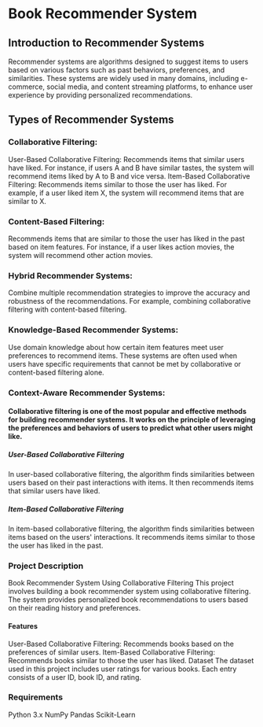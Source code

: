 # Book Recommender System
## Introduction to Recommender Systems
Recommender systems are algorithms designed to suggest items to users based on various factors such as past behaviors, preferences, and similarities. These systems are widely used in many domains, including e-commerce, social media, and content streaming platforms, to enhance user experience by providing personalized recommendations.

## Types of Recommender Systems
### Collaborative Filtering:

User-Based Collaborative Filtering: Recommends items that similar users have liked. For instance, if users A and B have similar tastes, the system will recommend items liked by A to B and vice versa.
Item-Based Collaborative Filtering: Recommends items similar to those the user has liked. For example, if a user liked item X, the system will recommend items that are similar to X.
### Content-Based Filtering:

Recommends items that are similar to those the user has liked in the past based on item features. For instance, if a user likes action movies, the system will recommend other action movies.
### Hybrid Recommender Systems:

Combine multiple recommendation strategies to improve the accuracy and robustness of the recommendations. For example, combining collaborative filtering with content-based filtering.
### Knowledge-Based Recommender Systems:

Use domain knowledge about how certain item features meet user preferences to recommend items. These systems are often used when users have specific requirements that cannot be met by collaborative or content-based filtering alone.
### Context-Aware Recommender Systems:


#### Collaborative filtering is one of the most popular and effective methods for building recommender systems. It works on the principle of leveraging the preferences and behaviors of users to predict what other users might like.

##### User-Based Collaborative Filtering
In user-based collaborative filtering, the algorithm finds similarities between users based on their past interactions with items. It then recommends items that similar users have liked.

##### Item-Based Collaborative Filtering
In item-based collaborative filtering, the algorithm finds similarities between items based on the users' interactions. It recommends items similar to those the user has liked in the past.

### Project Description
Book Recommender System Using Collaborative Filtering
This project involves building a book recommender system using collaborative filtering. The system provides personalized book recommendations to users based on their reading history and preferences.

#### Features
User-Based Collaborative Filtering: Recommends books based on the preferences of similar users.
Item-Based Collaborative Filtering: Recommends books similar to those the user has liked.
Dataset
The dataset used in this project includes user ratings for various books. Each entry consists of a user ID, book ID, and rating.

### Requirements
Python 3.x
NumPy
Pandas
Scikit-Learn
